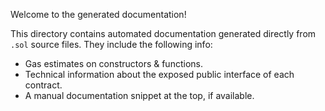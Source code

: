 Welcome to the generated documentation!

This directory contains automated documentation generated directly from `.sol` source files.
They include the following info:

- Gas estimates on constructors & functions.
- Technical information about the exposed public interface of each contract.
- A manual documentation snippet at the top, if available.
